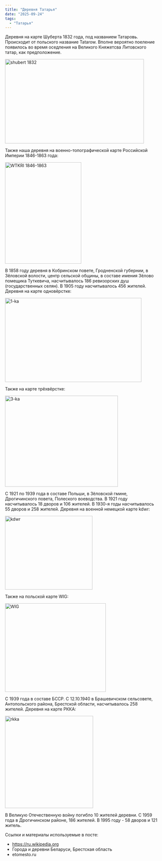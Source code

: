 ```yaml
---
title: "Деревня Татарья"
date: "2025-09-24"
tags: 
  - "Татарья"
---
```


Деревня на карте Шуберта 1832 года, под названием Татаровь. Происходит от польского название Tatarow. Вполне вероятно поеление появилось во время оседления на Великого Княжетсва Литовского татар, как предположение.

<img width="459" height="278" alt="shubert 1832" src="https://github.com/user-attachments/assets/589bcd6b-e8a9-4445-9bf0-27c38483f6a5" />

Также наша деревня на военно-топографической карте Российской Империи 1846-1863 года:

<img width="252" height="334" alt="WTKRI 1846-1863" src="https://github.com/user-attachments/assets/2b12ac3c-c5db-4f5f-a2a5-634f889180c7" />

В 1858 году деревня в Кобринском повете, Гродненской губернии, в Зёловской волости, центр сельской общины, в составе имения Зёлово помещика Туткевича, насчитывалось 186 ревизорских душ (государственных селян). В 1905 году насчитывалось 456 жителей. Деревня на карте одновёрстке:

<img width="451" height="277" alt="1-ka" src="https://github.com/user-attachments/assets/00daf848-ca43-4302-9593-371c7168a97e" />

Также на карте трёхвёрстке:

<img width="373" height="300" alt="3-ka" src="https://github.com/user-attachments/assets/4f3dea4e-76c8-44a1-bc13-271965307ccb" />

С 1921 по 1939 года в составе Польши, в Зёловской гмине, Дрогичинского повета, Полеского воеводства. В 1921 году насчитывалось 18 дворов и 106 жителей. В 1930-я годы насчитывалось 55 дворов и 258 жителей. Деревня на военной немецкой карте kdwr:

<img width="289" height="243" alt="kdwr" src="https://github.com/user-attachments/assets/9e129011-ad99-4e34-89a7-778421832337" />

Также на польской карте WIG:

<img width="333" height="292" alt="WIG" src="https://github.com/user-attachments/assets/48022873-e9b7-43e3-9b31-f5e6dc320a47" />

С 1939 года в составе БССР. С 12.10.1940 в Брашевичском сельсовете, Антопольского района, Брестской области, насчитывалось 258 жителей. Деревня на карте РККА:

<img width="291" height="304" alt="rkka" src="https://github.com/user-attachments/assets/c3042109-7653-4ee5-a96b-d9e05be08925" />

В Великую Отечественную войну погибло 10 жителей деревни. С 1959 года в Дрогичинском районе, 186 жителей. В 1995 году - 58 дворов и 121 житель.

Ссылки и материалы используемые в посте:
- https://ru.wikipedia.org
- Города и деревни Беларуси, Брестская область
- etomesto.ru
